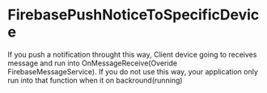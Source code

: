 # FirebasePushNoticeToSpecificDevice
If you push a notification throught this way, Client device going to receives message and run into 
OnMessageReceive(Overide FirebaseMessageService). If you do not use this way, your application only run into that
function when it on backround(running)
